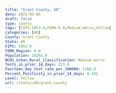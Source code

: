 ```yaml
---
title: "Grant County, AR"
date: 2021-03-05
draft: false
type: county
tags: [FIPS:5053.0,FEMA:6.0,Medium metro,Yellow]
categories: [AR]
County: Grant County
State: AR
FIPS: 5053.0
FEMA_Region: 6.0
Population: 18265.0
NCHS_Urban_Rural_Classification: Medium metro
Tests_in_prior_14_days: 323.0
Fourteen_day_test_rate_per_100000: 1768.0
Percent_Positivity_in_prior_14_days: 0.142
Level: Yellow
url: /states/AR/grant-county
---
```



